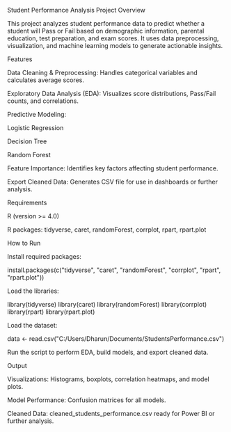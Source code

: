 Student Performance Analysis
Project Overview

This project analyzes student performance data to predict whether a student will Pass or Fail based on demographic information, parental education, test preparation, and exam scores. It uses data preprocessing, visualization, and machine learning models to generate actionable insights.

Features

Data Cleaning & Preprocessing: Handles categorical variables and calculates average scores.

Exploratory Data Analysis (EDA): Visualizes score distributions, Pass/Fail counts, and correlations.

Predictive Modeling:

Logistic Regression

Decision Tree

Random Forest

Feature Importance: Identifies key factors affecting student performance.

Export Cleaned Data: Generates CSV file for use in dashboards or further analysis.

Requirements

R (version >= 4.0)

R packages: tidyverse, caret, randomForest, corrplot, rpart, rpart.plot

How to Run

Install required packages:

install.packages(c("tidyverse", "caret", "randomForest", "corrplot", "rpart", "rpart.plot"))


Load the libraries:

library(tidyverse)
library(caret)
library(randomForest)
library(corrplot)
library(rpart)
library(rpart.plot)


Load the dataset:

data <- read.csv("C:/Users/Dharun/Documents/StudentsPerformance.csv")


Run the script to perform EDA, build models, and export cleaned data.

Output

Visualizations: Histograms, boxplots, correlation heatmaps, and model plots.

Model Performance: Confusion matrices for all models.

Cleaned Data: cleaned_students_performance.csv ready for Power BI or further analysis.
